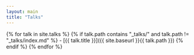 ```yaml
---
layout: main
title: "Talks" 
---
```

{% for talk in site.talks %}
  {% if talk.path contains "_talks/" and talk.path != "_talks/index.md" %}
      - [{{ talk.title }}]({{ site.baseurl }}{{ talk.path }})
  {% endif %}
{% endfor %}

